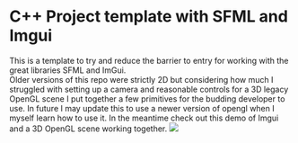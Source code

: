 # C++ Project template with SFML and Imgui  
This is a template to try and reduce the barrier to entry for working with the great libraries SFML and ImGui.  
Older versions of this repo were strictly 2D but considering how much I struggled with setting up a camera and reasonable controls for a 3D legacy OpenGL scene I put together a few primitives for the budding developer to use. In future I may update this to use a newer version of opengl when I myself learn how to use it. In the meantime check out this demo of Imgui and a 3D OpenGL scene working together.
![](assets/demo.gif)
